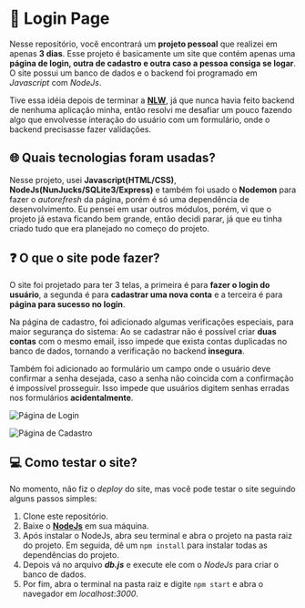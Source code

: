 # 🔐 Login Page
Nesse repositório, você encontrará um **projeto pessoal** que realizei em apenas **3 dias**. Esse projeto é basicamente um site que contém apenas uma **página de login, outra de cadastro e outra caso a pessoa consiga se logar**. O site possui um banco de dados e o backend foi programado em *Javascript* com *NodeJs*.

Tive essa idéia depois de terminar a **[NLW](https://github.com/pedrohenriquebraga/NLW)**, já que nunca havia feito backend de nenhuma aplicação minha, então resolvi me desafiar um pouco fazendo algo que envolvesse interação do usuário com um formulário, onde o backend precisasse fazer validações.

## 🌐 Quais tecnologias foram usadas?
Nesse projeto, usei **Javascript(HTML/CSS)**, **NodeJs(NunJucks/SQLite3/Express)** e também foi usado o **Nodemon** para fazer o *autorefresh* da página, porém é só uma dependência de desenvolvimento. Eu pensei em usar outros módulos, porém, vi que o projeto já estava ficando bem grande, então decidi parar, já que eu tinha criado tudo que era planejado no começo do projeto.

## ❓ O que o site pode fazer?
O site foi projetado para ter 3 telas, a primeira é para **fazer o login do usuário**, a segunda é para **cadastrar uma nova conta** e a terceira é para **página para sucesso no login**. 

Na página de cadastro, foi adicionado algumas verificações especiais, para maior segurança do sistema: Ao se cadastrar não é possível criar **duas contas** com o mesmo email, isso impede que exista contas duplicadas no banco de dados, tornando a verificação no backend **insegura**. 

Também foi adicionado ao formulário um campo onde o usuário deve confirmar a senha desejada, caso a senha não coincida com a confirmação é impossível prosseguir. Isso impede que usuários digitem senhas erradas nos formulários **acidentalmente**.

![Página de Login](https://i.ibb.co/xgtLzmP/login-page.png)

![Página de Cadastro](https://i.ibb.co/JcM05yF/create-account.png)

## 💻 Como testar o site?
No momento, não fiz o *deploy* do site, mas você pode testar o site seguindo alguns passos simples:

1. Clone este repositório.
2. Baixe o **[NodeJs](https://nodejs.org)** em sua máquina.
3. Após instalar o NodeJs, abra seu terminal e abra o projeto na pasta raiz do projeto. Em seguida, dê um ```npm install``` para instalar todas as dependências do projeto.
4. Depois vá no arquivo ***db.js*** e execute ele com o *NodeJs* para criar o banco de dados.
5. Por fim, abra o terminal na pasta raiz e digite ```npm start``` e abra o navegador em *localhost:3000*.
